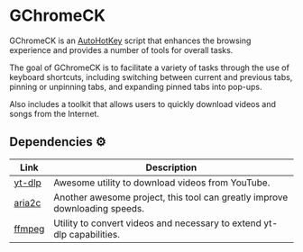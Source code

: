 # GChromeCK

GChromeCK is an [AutoHotKey](https://www.autohotkey.com/) script that enhances the browsing experience and provides a number of tools for overall tasks.

The goal of GChromeCK is to facilitate a variety of tasks through the use of keyboard shortcuts, including switching between current and previous tabs, pinning or unpinning tabs, and expanding pinned tabs into pop-ups.

Also includes a toolkit that allows users to quickly download videos and songs from the Internet.

## Dependencies ⚙

| Link                                       | Description  |
|--------------------------------------------|-----------------------------------------------------------------------------|
| [yt-dlp](https://github.com/yt-dlp/yt-dlp) | Awesome utility to download videos from YouTube.                            |
| [aria2c](https://github.com/aria2/aria2)   | Another awesome project, this tool can greatly improve downloading speeds.  |
| [ffmpeg](https://github.com/FFmpeg/FFmpeg) | Utility to convert videos and necessary to extend yt-dlp capabilities.      |
